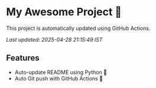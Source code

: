 # My Awesome Project 🚀

This project is automatically updated using GitHub Actions.

_Last updated: 2025-04-28 21:15:49 IST_

## Features
- Auto-update README using Python 🐍
- Auto Git push with GitHub Actions 🤖
